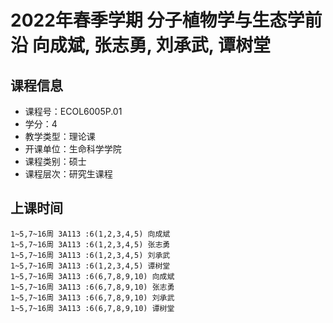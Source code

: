 # 2022年春季学期 分子植物学与生态学前沿 向成斌, 张志勇, 刘承武, 谭树堂






## 课程信息

- 课程号：ECOL6005P.01
- 学分：4
- 教学类型：理论课
- 开课单位：生命科学学院
- 课程类别：硕士
- 课程层次：研究生课程

## 上课时间

```
1~5,7~16周 3A113 :6(1,2,3,4,5) 向成斌
1~5,7~16周 3A113 :6(1,2,3,4,5) 张志勇
1~5,7~16周 3A113 :6(1,2,3,4,5) 刘承武
1~5,7~16周 3A113 :6(1,2,3,4,5) 谭树堂
1~5,7~16周 3A113 :6(6,7,8,9,10) 向成斌
1~5,7~16周 3A113 :6(6,7,8,9,10) 张志勇
1~5,7~16周 3A113 :6(6,7,8,9,10) 刘承武
1~5,7~16周 3A113 :6(6,7,8,9,10) 谭树堂
```

